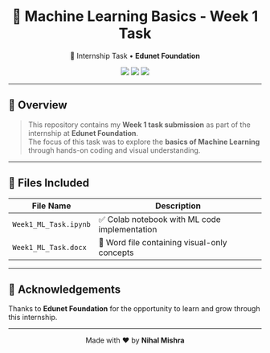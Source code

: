 <h1 align="center">🤖 Machine Learning Basics - Week 1 Task</h1>

<p align="center">
  🚀 Internship Task • <strong>Edunet Foundation</strong>  
</p>

<p align="center">
  <img src="https://img.shields.io/badge/Week-1-blue?style=for-the-badge" />
  <img src="https://img.shields.io/badge/Status-Completed-brightgreen?style=for-the-badge" />
  <img src="https://img.shields.io/badge/Topic-Machine%20Learning-yellow?style=for-the-badge" />
</p>

---

## 📌 Overview

> This repository contains my **Week 1 task submission** as part of the internship at **Edunet Foundation**.  
> The focus of this task was to explore the **basics of Machine Learning** through hands-on coding and visual understanding.

---

## 📁 Files Included

| File Name               | Description                                   |
|------------------------|-----------------------------------------------|
| `Week1_ML_Task.ipynb`  | ✅ Colab notebook with ML code implementation |
| `Week1_ML_Task.docx`   | 📄 Word file containing visual-only concepts  |

---

## 🙌 Acknowledgements

Thanks to **Edunet Foundation** for the opportunity to learn and grow through this internship.

---

<p align="center">
  Made with ❤️ by <strong>Nihal Mishra</strong>
</p>
